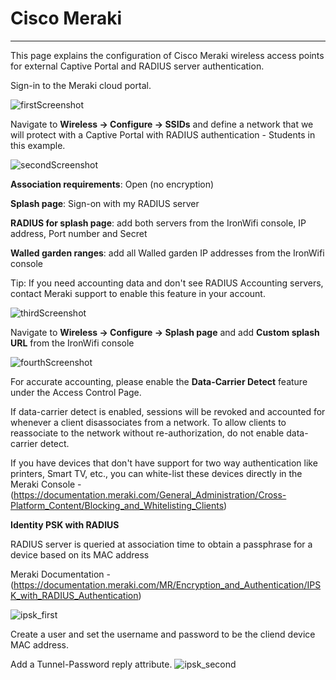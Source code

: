# **Cisco Meraki**

---

This page explains the configuration of Cisco Meraki wireless access points for external Captive  Portal and RADIUS server authentication.

Sign-in to the Meraki cloud portal.

![firstScreenshot](https://github.com/IronWifi/docs/blob/master/configuration-guides/meraki/meraki1.png?raw=true)

Navigate to **Wireless -> Configure -> SSIDs** and define a network that we will protect with a Captive Portal with RADIUS authentication - Students in this example.

![secondScreenshot](https://github.com/IronWifi/docs/blob/master/configuration-guides/meraki/meraki2.png?raw=true)

**Association requirements**: Open (no encryption)

**Splash page**: Sign-on with my RADIUS server

**RADIUS for splash page**: add both servers from the IronWifi console, IP address, Port number and Secret

**Walled garden ranges**: add all Walled garden IP addresses from the IronWifi console

Tip: If you need accounting data and don't see RADIUS Accounting servers, contact Meraki support to enable this feature in your account.

![thirdScreenshot](https://github.com/IronWifi/docs/blob/master/configuration-guides/meraki/meraki3.png?raw=true)

Navigate to **Wireless -> Configure -> Splash page** and add **Custom splash URL** from the IronWifi console 

![fourthScreenshot](https://github.com/IronWifi/docs/blob/master/configuration-guides/meraki/meraki4.png?raw=true)

For accurate accounting, please enable the **Data-Carrier Detect** feature under the Access Control Page.

If data-carrier detect is enabled, sessions will be revoked and accounted for whenever a client disassociates from a network. To allow clients to reassociate to the network without re-authorization, do not enable data-carrier detect.

If you have devices that don't have support for two way authentication like printers, Smart TV, etc., you can white-list these devices directly in the Meraki Console - (https://documentation.meraki.com/General_Administration/Cross-Platform_Content/Blocking_and_Whitelisting_Clients)

**Identity PSK with RADIUS**

RADIUS server is queried at association time to obtain a passphrase for a device based on its MAC address

Meraki Documentation - (https://documentation.meraki.com/MR/Encryption_and_Authentication/IPSK_with_RADIUS_Authentication)

![ipsk_first](https://github.com/IronWifi/docs/blob/master/configuration-guides/meraki/Screenshot%202021-03-23%2011.50.50%20AM.png?raw=true)

Create a user and set the username and password to be the cliend device MAC address.

Add a Tunnel-Password reply attribute.
![ipsk_second](https://github.com/IronWifi/docs/blob/master/configuration-guides/meraki/Screenshot%202021-03-23%2011.54.06%20AM.png?raw=true)



